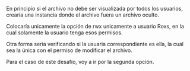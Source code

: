 En principio si el archivo no debe ser visualizada por todos los usuarios, crearía una instancia donde el archivo fuera un archivo oculto.

Colocaría unicamente la opción de rwx unicamente a usuario Roxs, en la cual solamente la usuario tenga esos permisos. 

Otra forma sería verificando si la usuaria correspondiente es ella, la cual sea la única con el permiso de modificar el archivo.

Para el caso de este desafío, voy a ir por la segunda opción.


